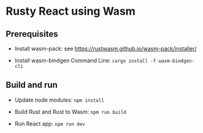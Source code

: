 # Rusty React using Wasm

## Prerequisites
- Install wasm-pack: see https://rustwasm.github.io/wasm-pack/installer/

- Install wasm-bindgen Command Line: `cargo install -f wasm-bindgen-cli`


## Build and run
- Update node modules: `npm install`

- Build Rust and Rust to Wasm: `npm run build`

- Run React app: `npm run dev`
